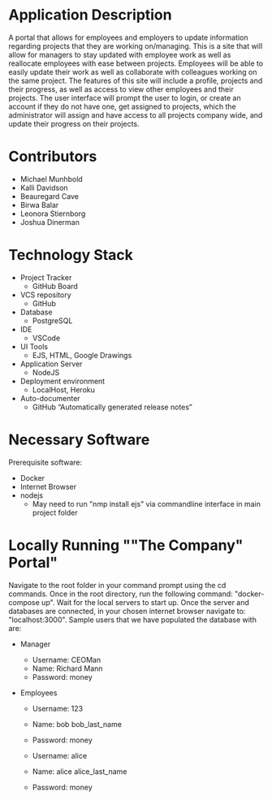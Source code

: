 # Application Description
A portal that allows for employees and employers to update information regarding projects that they are working on/managing. This is a site that will allow for managers to stay updated with employee work as well as reallocate employees with ease between projects. Employees will be able to easily update their work as well as collaborate with colleagues working on the same project. The features of this site will include a profile, projects and their progress, as well as access to view other employees and their projects. The user interface will prompt the user to login, or create an account if they do not have one, get assigned to projects, which the administrator will assign and have access to all projects company wide, and update their progress on their projects.

# Contributors
- Michael Munhbold
- Kalli Davidson
- Beauregard Cave
- Birwa Balar
- Leonora Stiernborg 
- Joshua Dinerman

# Technology Stack
- Project Tracker
  - GitHub Board
- VCS repository 
  - GitHub
- Database 
  - PostgreSQL
- IDE
  - VSCode
- UI Tools
  - EJS, HTML, Google Drawings
- Application Server
  - NodeJS
- Deployment environment
  - LocalHost, Heroku
- Auto-documenter
  - GitHub “Automatically generated release notes”


# Necessary Software
Prerequisite software:
- Docker
- Internet Browser
- nodejs 
  - May need to run "nmp install ejs" via commandline interface in main project folder

# Locally Running ""The Company" Portal"

Navigate to the root folder in your command prompt using the cd commands. Once in the root directory, run the following command: "docker-compose up". Wait for the local servers to start up. Once the server and databases are connected, in your chosen internet browser navigate to: "localhost:3000". Sample users that we have populated the database with are:

- Manager
  - Username: CEOMan
  - Name: Richard Mann
  - Password: money

- Employees
  - Username: 123
  - Name: bob bob_last_name
  - Password: money

  - Username: alice
  - Name: alice alice_last_name
  - Password: money

